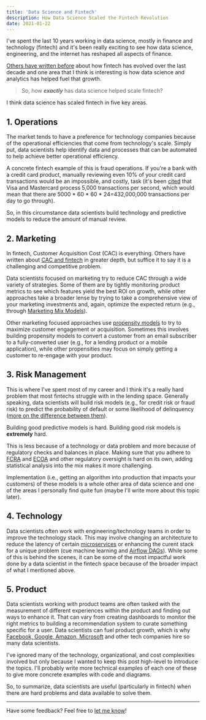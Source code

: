 ```yaml
---
title: 'Data Science and Fintech'
description: How Data Science Scaled the Fintech Revolution
date: 2021-01-22
---
```


I've spent the last 10 years working in data science, mostly in finance and technology (fintech) and it's been really exciting to see how data science, engineering, and the internet has reshaped all aspects of finance.

[Others have written before](https://fintechtoday.substack.com/p/part-1-what-is-fintech-30-anyway) about how fintech has evolved over the last decade and one area that I think is interesting is how data science and analytics has helped fuel that growth.

>So, how ***exactly*** has data science helped scale fintech?

I think data science has scaled fintech in five key areas.

## 1. Operations<a name="Operations"></a>

The market tends to have a preference for technology companies because of the operational efficiencies that come from technology's scale. Simply put, data scientists help identify data and processes that can be automated to help achieve better operational efficiency.

A concrete fintech example of this is fraud operations. If you're a bank with a credit card product, manually reviewing even 10% of your credit card transactions would be an impossible, and costly, task (it's been [cited](https://www.marketwatch.com/story/why-bitcoin-wont-displace-visa-or-mastercard-soon-2017-12-15) that Visa and Mastercard process 5,000 transactions per second, which would mean that there are 5000 * 60 * 60 * 24=432,000,000 transactions per day to go through).

So, in this circumstance data scientists build technology and predictive models to reduce the amount of manual review.

## 2. Marketing<a name="Marketing"></a>

In fintech, Customer Acquisition Cost (CAC) is everything. Others have written about [CAC and fintech](https://medium.com/unifimoney/the-no-cac-bank-5e0e577d5473) in greater depth, but suffice it to say it is a challenging and competitive problem.

Data scientists focused on marketing try to reduce CAC through a wide variety of strategies.
Some of them are by tightly monitoring product metrics to see which features yield the best ROI on growth, while other approaches take a broader lense by trying to take a comprehensive view of your marketing investments and, again, optimize the expected return (e.g., through [Marketing Mix Models](https://blog.hurree.co/blog/marketing-mix-modeling)).

Other marketing focused approaches use [propensity models](https://medium.com/the-official-integrate-ai-blog/heres-what-you-need-to-know-about-propensity-modeling-521ab660cb43) to try to maximize customer engagement or acquisition. Sometimes this involves building propensity models to convert a customer from an email subscriber to a fully-converted user (e.g., for a lending product or a mobile application), while other propensities may focus on simply getting a customer to re-engage with your product.

## 3. Risk Management<a name="Risk-Management"></a>

This is where I've spent most of my career and I think it's a really hard problem that most fintechs struggle with in the lending space.
Generally speaking, data scientists will build risk models (e.g., for credit risk or fraud risk) to predict the probability of default or some likelihood of delinquency ([more on the difference between them](https://www.investopedia.com/ask/answers/062315/what-are-differences-between-delinquency-and-default.asp)).

Building good predictive models is hard. Building good *risk* models is **extremely** hard.

This is less because of a technology or data problem and more because of regulatory checks and balances in place. Making sure that you adhere to [FCRA](https://www.ftc.gov/enforcement/statutes/fair-credit-reporting-act) and [ECOA](https://uscode.house.gov/view.xhtml?req=granuleid%3AUSC-prelim-title15-chapter41-subchapter4&edition=prelim) and other regulatory oversight is hard on its own, adding statistical analysis into the mix makes it more challenging.

Implementation (i.e., getting an algorithm into production that impacts your customers) of these models is a whole other area of data science and one of the areas I personally find quite fun (maybe I'll write more about this topic later).

## 4. Technology<a name="Technology"></a>

Data scientists often work with engineering/technology teams in order to improve the technology stack. This may involve changing an architecture to reduce the latency of certain [microservices](https://microservices.io/) or enhancing the curent stack for a unique problem (cue machine learning and [Airflow DAGs](https://airflow.apache.org)).
While some of this is behind the scenes, it can be some of the most impactful work done by a data scientist in the fintech space because of the broader impact of what I mentioned above.

## 5. Product<a name="Product"></a>

Data scientists working with product teams are often tasked with the measurement of different experiences within the product and finding out ways to enhance it. That can vary from creating dashboards to monitor the right metrics to building a recommendation system to curate something specific for a user. Data scientists can fuel product growth, which is why [Facebook, Google, Amazon, Microsoft](https://www.datasciencedegreeprograms.net/lists/five-of-the-largest-companies-that-employ-data-scientists/) and other tech companies hire so many data scientists.

I've ignored many of the technology, organizational, and cost complexities involved but only because I wanted to keep this post high-level to introduce the topics. I'll probably write more technical examples of each one of these to give more concrete examples with code and diagrams. 

So, to summarize, data scientists are useful (particularly in fintech) when there are hard problems and data available to solve them.

***
Have some feedback? Feel free to [let me know](https://twitter.com/franciscojarceo)!